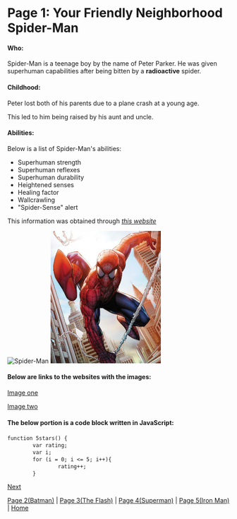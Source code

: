 # Page 1: Your Friendly Neighborhood Spider-Man

#### Who:
Spider-Man is a teenage boy by the name of Peter Parker.
He was given superhuman capabilities after being bitten by a **radioactive** spider.

#### Childhood:
Peter lost both of his parents due to a plane crash at a young age.

This led to him being raised by his aunt and uncle.

#### Abilities:
Below is a list of Spider-Man's abilities:

* Superhuman strength
* Superhuman reflexes
* Superhuman durability
* Heightened senses
* Healing factor
* Wallcrawling
* "Spider-Sense" alert

This information was obtained through [*this website*](https://www.marvel.com/characters/spider-man-peter-parker/in-comics)

![Spider-Man](https://www.writeups.org/wp-content/uploads/Spider-Man-Marvel-Comics-Peter-Parker-Profile.jpg)
![Spider-Man slinging on a web][Spider-Man]

[Spider-Man]: Images/spidermanpeterparker616.jpg

#### Below are links to the websites with the images:
[Image one](https://www.writeups.org/spider-man-marvel-comics-peter-parker/)

[Image two](https://cmro.travis-starnes.com/character_details.php?character=61)

#### The below portion is a code block written in JavaScript:
```
function 5stars() {
        var rating;
        var i;
        for (i = 0; i <= 5; i++){
                rating++;
        }
```

[Next](Mark2.md)

[Page 2(Batman)](Mark2.md) | 
[Page 3(The Flash)](Mark3.md) | 
[Page 4(Superman)](Mark4.md) | 
[Page 5(Iron Man)](Mark5.md) | 
[Home](README.md)